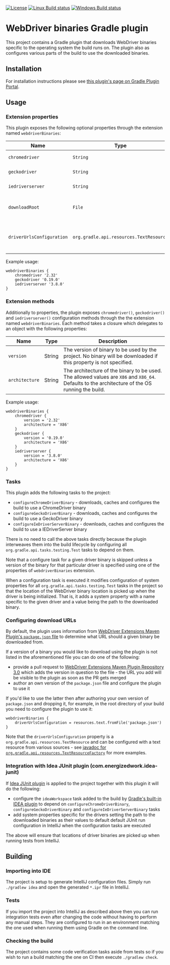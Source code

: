 [![License](https://img.shields.io/badge/license-ASL2-blue.svg)](https://www.apache.org/licenses/LICENSE-2.0)
[![Linux Build status](https://circleci.com/gh/erdi/webdriver-binaries-gradle-plugin.svg?style=shield&circle-token=a992594ce0896410bbf5533eff72746f983f0ae2)](https://circleci.com/gh/erdi/webdriver-binaries-gradle-plugin)
[![Windows Build status](https://ci.appveyor.com/api/projects/status/hmxq7cwxn56uavy9?svg=true)](https://ci.appveyor.com/project/erdi/webdriver-binaries-gradle-plugin-e2l29)
# WebDriver binaries Gradle plugin

This project contains a Gradle plugin that downloads WebDriver binaries specific to the operating system the build runs on.
The plugin also as configures various parts of the build to use the downloaded binaries.

## Installation

For installation instructions please see [this plugin's page on Gradle Plugin Portal](https://plugins.gradle.org/plugin/com.energizedwork.webdriver-binaries).

## Usage

### Extension properties

This plugin exposes the following optional properties through the extension named `webdriverBinaries`:

| Name | Type | Description |
| --- | --- | --- |
| `chromedriver` | `String` | The version of ChromeDriver binary to be used by the project. No ChromeDriver binary will be downloaded if this property is not specified. |
| `geckodriver` | `String` | The version of GeckoDriver binary to be used by the project. No GeckoDriver binary will be downloaded if this property is not specified. |
| `iedriverserver` | `String` | The version of IEDriverServer binary to be used by the project. No IEDriverServer binary will be downloaded if this property is not specified. |
| `downloadRoot` |`File`| The location into which the binaries should be downloaded. If not specified the binaries are downloaded into the Gradle user home directory. Should not be specified under normal circumstances to benefit from caching of the binaries between multiple project builds. |
| `driverUrlsConfiguration` |`org.gradle.api.resources.TextResource`| The text resource which contains mapping from a binary version to a URL. If not specified then the default is to use [WebDriver Extensions Maven Plugin's `package.json` file](https://github.com/webdriverextensions/webdriverextensions-maven-plugin-repository/blob/master/repository-3.0.json) from `https://raw.githubusercontent.com/webdriverextensions/webdriverextensions-maven-plugin-repository/master/repository-3.0.json`. |

Example usage:

    webdriverBinaries {
        chromedriver '2.32'
        geckodriver '0.19.0'
        iedriverserver '3.8.0'
    }

### Extension methods

Additionally to properties, the plugin exposes `chromedriver()`, `geckodriver()` and `iedriverserver()` configuration methods through the the extension named `webdriverBinaries`.
Each method takes a closure which delegates to an object with the following properties: 

| Name | Type | Description | 
| --- | --- | --- |
| `version` | String | The version of binary to be used by the project. No binary will be downloaded if this property is not specified. |
| `architecture` | String | The architecture of the binary to be used. The allowed values are `X86` and `X86_64`. Defaults to the architecture of the OS running the build. |

Example usage:

    webdriverBinaries {
        chromedriver {
            version = '2.32'
            architecture = 'X86'
        }
        geckodriver {
            version = '0.19.0'
            architecture = 'X86'
        }
        iedriverserver {
            version = '3.8.0'
            architecture = 'X86'
        }
    }

### Tasks

This plugin adds the following tasks to the project:
 * `configureChromeDriverBinary` - downloads, caches and configures the build to use a ChromeDriver binary
 * `configureGeckoDriverBinary` - downloads, caches and configures the build to use a GeckoDriver binary
 * `configureIeDriverServerBinary` - downloads, caches and configures the build to use a IEDriverServer binary

There is no need to call the above tasks directly because the plugin interweaves them into the build lifecycle by configuring all `org.gradle.api.tasks.testing.Test` tasks to depend on them.

Note that a configure task for a given driver binary is skipped unless a version of the binary for that particular driver is specified using one of the properties of `webdriverBinaries` extension.

When a configuration task is executed it modifies configuration of system properties for all `org.gradle.api.tasks.testing.Test` tasks in the project so that the location of the WebDriver binary location is picked up when the driver is being initialized.
That is, it adds a system property with a name specific to the given driver and a value being the path to the downloaded binary. 

### Configuring download URLs

By default, the plugin uses information from [WebDriver Extensions Maven Plugin's `package.json` file](https://github.com/webdriverextensions/webdriverextensions-maven-plugin-repository/blob/master/repository-3.0.json) to determine what URL should a given binary be downloaded from.

If a version of a binary you would like to download using the plugin is not listed in the aforementioned file you can do one of the following:
* provide a pull request to [WebDriver Extensions Maven Plugin Repository 3.0](https://github.com/webdriverextensions/webdriverextensions-maven-plugin-repository) which adds the version in question to the file - the URL you add will be visible to the plugin as soon as the PR gets merged
* author an own version of the `package.json` file and configure the plugin to use it

If you'd like to use the latter then after authoring your own version of `package.json` and dropping it, for example, in the root directory of your build you need to configure the plugin to use it:

    webdriverBinaries {
        driverUrlsConfiguration = resources.text.fromFile('package.json')
    }
    
Note that the `driverUrlsConfiguration` property is a `org.gradle.api.resources.TextResource` and can be configured with a text resource from various sources - see [javadoc for `org.gradle.api.resources.TextResourceFactory`](https://docs.gradle.org/current/javadoc/org/gradle/api/resources/TextResourceFactory.html) for more examples.  

### Integration with Idea JUnit plugin (com.energizedwork.idea-junit)

If [Idea JUnit plugin](https://github.com/energizedwork/idea-gradle-plugins#idea-junit-plugin) is applied to the project together with this plugin it will do the following:
* configure the `ideaWorkspace` task added to the build by [Gradle's built-in IDEA plugin](https://docs.gradle.org/current/userguide/idea_plugin.html) to depend on `configureChromeDriverBinary`, `configureGeckoDriverBinary` and `configureIeDriverServerBinary` tasks
* add system properties specific for the drivers setting the path to the downloaded binaries as their values to default default JUnit run configuration in IntelliJ when the configuration tasks are executed

The above will ensure that locations of driver binaries are picked up when running tests from IntelliJ.   

## Building

### Importing into IDE

The project is setup to generate IntelliJ configuration files.
Simply run `./gradlew idea` and open the generated `*.ipr` file in IntelliJ.

### Tests

If you import the project into IntelliJ as described above then you can run integration tests even after changing the code without having to perform any manual steps.
They are configured to run in an environment matching the one used when running them using Gradle on the command line.

### Checking the build

The project contains some code verification tasks aside from tests so if you wish to run a build matching the one on CI then execute `./gradlew check`.
